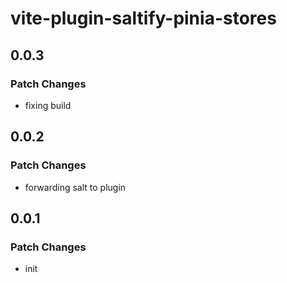 # vite-plugin-saltify-pinia-stores

## 0.0.3

### Patch Changes

- fixing build

## 0.0.2

### Patch Changes

- forwarding salt to plugin

## 0.0.1

### Patch Changes

- init

